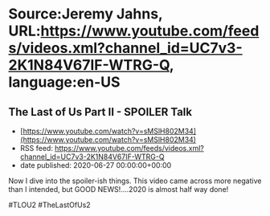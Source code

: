 # Source:Jeremy Jahns, URL:https://www.youtube.com/feeds/videos.xml?channel_id=UC7v3-2K1N84V67IF-WTRG-Q, language:en-US

## The Last of Us Part II - SPOILER Talk
 - [https://www.youtube.com/watch?v=sMSlH802M34](https://www.youtube.com/watch?v=sMSlH802M34)
 - RSS feed: https://www.youtube.com/feeds/videos.xml?channel_id=UC7v3-2K1N84V67IF-WTRG-Q
 - date published: 2020-06-27 00:00:00+00:00

Now I dive into the spoiler-ish things. This video came across more negative than I intended, but GOOD NEWS!....2020 is almost half way done!

#TLOU2 #TheLastOfUs2

